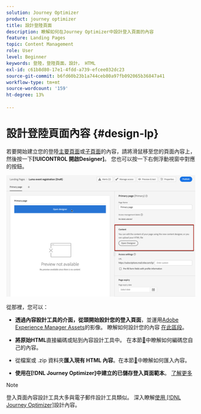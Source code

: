 ```yaml
---
solution: Journey Optimizer
product: journey optimizer
title: 設計登陸頁面
description: 瞭解如何在Journey Optimizer中設計登入頁面的內容
feature: Landing Pages
topic: Content Management
role: User
level: Beginner
keywords: 登陸，登陸頁面，設計， HTML
exl-id: c61b8d80-17e1-4fdd-a739-efcee032dc23
source-git-commit: b6fd60b23b1a744ceb80a97fb092065b36847a41
workflow-type: tm+mt
source-wordcount: '159'
ht-degree: 13%

---
```


# 設計登陸頁面內容 {#design-lp}

若要開始建立您的登陸[主要頁面](create-lp.md#configure-primary-page)或[子頁面](create-lp.md#configure-subpages)的內容，請將滑鼠移至您的頁面內容上，然後按一下&#x200B;**[!UICONTROL 開啟Designer]**。 您也可以按一下右側浮動視窗中對應的按鈕。

![](assets/lp_open-designer.png)

從那裡，您可以：

* **透過內容設計工具的介面，從頭開始設計您的登入頁面**，並運用[Adobe Experience Manager Assets](../integrations/assets.md)的影像。 瞭解如何設計您的內容<!--or use built-in templates--> [在此區段](../email/content-from-scratch.md)。

* **將原始HTML**&#x200B;直接編碼或貼到內容設計工具中。 在本節[&#128279;](../email/code-content.md)中瞭解如何編碼您自己的內容。

* 從檔案或 .zip 資料夾&#x200B;**匯入現有 HTML 內容**。在本節[&#128279;](../email/existing-content.md)中瞭解如何匯入內容。

* **使用在[!DNL Journey Optimizer]中建立的已儲存登入頁面範本**。 [了解更多](lp-templates.md)

>[!NOTE]
>
>登入頁面內容設計工具大多與電子郵件設計工具類似。 深入瞭解[使用 [!DNL Journey Optimizer]](../email/get-started-email-design.md)設計內容。

